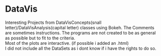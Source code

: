 # DataVis
Interesting Projects from DataVisConcepts(snall letter)/DataVisAnalysis(capital letter) classes using Bokeh. The Comments are sometimes instructions. The programs are not created to be as general as possible but to fit to the criteria. <br>
Most of the plots are interactive. (if possible i added an .html)<br>
I did not include all the DataSets as i dont know if i have the rights to do so.
